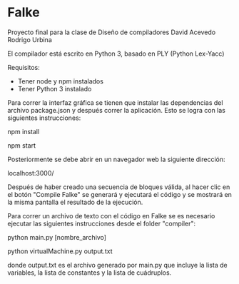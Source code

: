 # Falke

Proyecto final para la clase de Diseño de compiladores
David Acevedo
Rodrigo Urbina

El compilador está escrito en Python 3, basado en PLY (Python Lex-Yacc)

Requisitos:
* Tener node y npm instalados
* Tener Python 3 instalado

Para correr la interfaz gráfica se tienen que instalar las dependencias del archivo package.json y después correr la aplicación. Esto se logra con las siguientes instrucciones:

npm install

npm start



Posteriormente se debe abrir en un navegador web la siguiente dirección:

localhost:3000/



Después de haber creado una secuencia de bloques válida, al hacer clic en el botón "Compile Falke" se generará y ejecutará el código y se mostrará en la misma pantalla el resultado de la ejecución.


Para correr un archivo de texto con el código en Falke se es necesario ejecutar las siguientes instrucciones desde el folder "compiler":

python main.py [nombre_archivo]

python virtualMachine.py output.txt


donde output.txt es el archivo generado por main.py que incluye la lista de variables, la lista de constantes y la lista de cuádruplos.